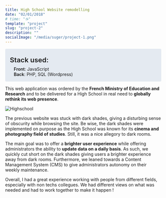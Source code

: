 ```yaml
---
title: High School Website remodelling
date: "02/01/2018"
# time: "☕️"
template: "project"
slug: "project-2"
description: ""
socialImage: "/media/suger/project-1.png"
---
```


<div style="background-color: #E4EAF1; padding: 15px; border-radius: 4px;">
<div style="font-size: 1.375rem; font-weight: 600; margin-top: 0.5rem; margin-bottom: 0.5rem;">Stack used:</div>
<div style="margin-left: 0.8rem;"><span style="font-weight: 600;">Front</span>: JavaScript</div>
<div style="margin-left: 0.8rem;"><span style="font-weight: 600;">Back</span>: PHP, SQL (Wordpress)</div>
</div>

This web application was ordered by the <strong>French Ministry of Education and Research</strong> and to be delivered for a High School in real need to <strong>globally rethink its web presence</strong>.

![Highschool](/media/suger/project-1.png)

The previous website was stuck with dark shades, giving a disturbing sense of obscurity while browsing the site. Be wise, the dark shades were implemented on purpose as the High School was known for its <strong>cinema and photography field of studies</strong>. Still, it was a nice allegory to dark rooms.

The main goal was to offer a <strong>brighter user experience</strong> while offering administrators the ability to <strong>update data on a daily basis</strong>. As such, we quickly cut short on the dark shades giving users a brighter experience away from dark rooms. Furthermore, we leaned towards a Content Management System (CMS) to give administrators autonomy on their weekly maintenance.

Overall, I had a great experience working with people from different fields, especially with non techs collegues. We had different views on what was needed and had to work together to make it happen !